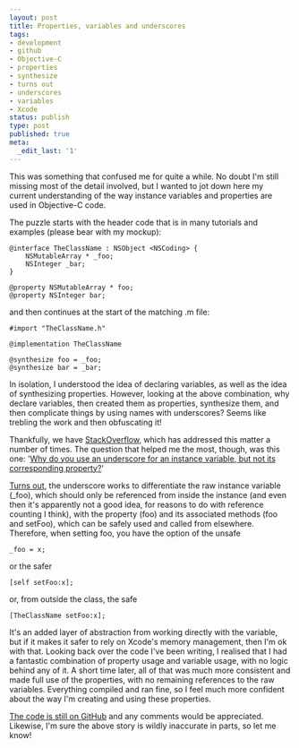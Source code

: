 ```yaml
---
layout: post
title: Properties, variables and underscores
tags:
- development
- github
- Objective-C
- properties
- synthesize
- turns out
- underscores
- variables
- Xcode
status: publish
type: post
published: true
meta:
  _edit_last: '1'
---
```

This was something that confused me for quite a while. No doubt I'm still missing most of the detail involved, but I wanted to jot down here my current understanding of the way instance variables and properties are used in Objective-C code.

The puzzle starts with the header code that is in many tutorials and examples (please bear with my mockup):

    @interface TheClassName : NSObject <NSCoding> {
        NSMutableArray * _foo;
        NSInteger _bar;
    }

    @property NSMutableArray * foo;
    @property NSInteger bar;

and then continues at the start of the matching .m file:

    #import "TheClassName.h"

    @implementation TheClassName

    @synthesize foo = _foo;
    @synthesize bar = _bar;

In isolation, I understood the idea of declaring variables, as well as the idea of synthesizing properties. However, looking at the above combination, why declare variables, then created them as properties, synthesize them, and then complicate things by using names with underscores? Seems like trebling the work and then obfuscating it!

Thankfully, we have [StackOverflow](http://stackoverflow.com "Stack Overflow"), which has addressed this matter a number of times. The question that helped me the most, though, was this one: '[Why do you use an underscore for an instance variable, but not its corresponding property?](http://stackoverflow.com/questions/2371489/why-do-you-use-an-underscore-for-an-instance-variable-but-not-its-corresponding "Stack Overflow ivars and underscores")'

[Turns out](https://twitter.com/#!/hotdogsladies/statuses/72390171408089088 "Turns Out"), the underscore works to differentiate the raw instance variable (_foo), which should only be referenced from inside the instance (and even then it's apparently not a good idea, for reasons to do with reference counting I think), with the property (foo) and its associated methods (foo and setFoo), which can be safely used and called from elsewhere. Therefore, when setting foo, you have the option of the unsafe 

    _foo = x;

or the safer

    [self setFoo:x];

or, from outside the class, the safe

    [TheClassName setFoo:x];

It's an added layer of abstraction from working directly with the variable, but if it makes it safer to rely on Xcode's memory management, then I'm ok with that. Looking back over the code I've been writing, I realised that I had a fantastic combination of property usage and variable usage, with no logic behind any of it. A short time later, all of that was much more consistent and made full use of the properties, with no remaining references to the raw variables. Everything compiled and ran fine, so I feel much more confident about the way I'm creating and using these properties.

[The code is still on GitHub](https://github.com/simongoudie/Tracking "GitHub: Simon Goudie") and any comments would be appreciated. Likewise, I'm sure the above story is wildly inaccurate in parts, so let me know!
